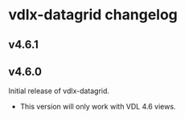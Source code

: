 # vdlx-datagrid changelog

## v4.6.1


## v4.6.0

Initial release of vdlx-datagrid.

- This version will only work with VDL 4.6 views.
